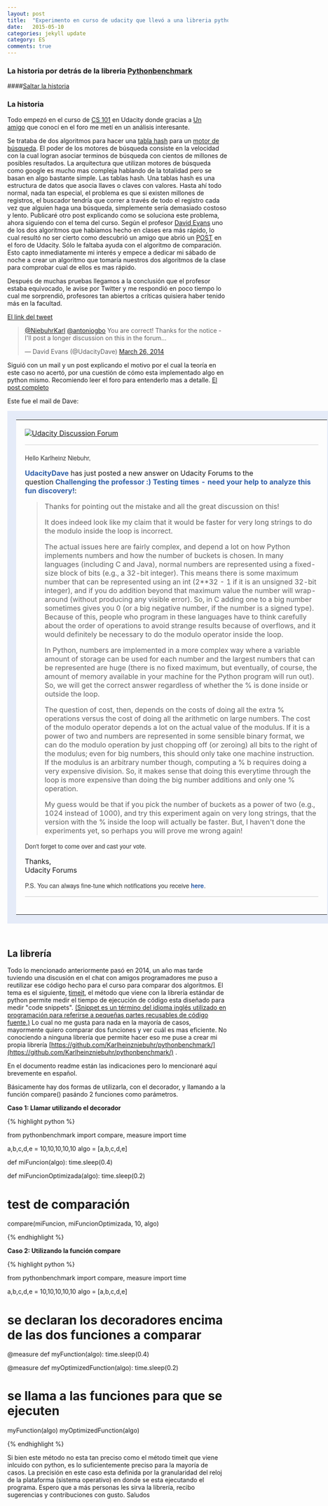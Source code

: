 ```yaml
---
layout: post
title:  "Experimento en curso de udacity que llevó a una libreria python."
date:   2015-05-10
categories: jekyll update
category: ES
comments: true
---
```


### La historia por detrás de la libreria [Pythonbenchmark](https://github.com/Karlheinzniebuhr/pythonbenchmark/)

####<A HREF="#libreria">Saltar la historia</A>

### La historia
Todo empezó en el curso de <a href="https://www.udacity.com/course/cs101" target="_blank">CS 101</a>&nbsp;en <span class="lG">Udacity</span> donde gracias a&nbsp;<a href="https://twitter.com/antoniogbo" target="_blank">Un amigo</a>&nbsp;que conocí en el foro me metí en un análisis interesante.

Se trataba de dos algoritmos para hacer una [tabla hash](http://es.wikipedia.org/wiki/Tabla_hash) para un [motor de búsqueda](http://es.wikipedia.org/wiki/Motor_de_b%C3%BAsqueda). El poder de los motores de búsqueda consiste en la velocidad con la cual logran asociar terminos de búsqueda con cientos de millones de posibles resultados. La arquitectura que utilizan motores de búsqueda como google es mucho mas compleja hablando de la totalidad pero se basan en algo bastante simple. Las tablas hash. Una tablas hash es una estructura de datos que asocia llaves o claves con valores. Hasta ahí todo normal, nada tan especial, el problema es que si existen millones de registros, el buscador tendría que correr a través de todo el registro cada vez que alguien haga una búsqueda, simplemente sería demasiado costoso y lento.  Publicaré otro post explicando como se soluciona este problema, ahora siguiendo con el tema del curso. Según el <span class="lG">profesor</span>&nbsp;<a href="http://www.cs.virginia.edu/~evans/" target="_blank">David Evans</a>&nbsp;uno de los dos algoritmos que habíamos hecho en clases era más rápido, lo cual resultó no ser cierto como descubrió un amigo que abrió un&nbsp;<a href="http://forums.udacity.com/questions/100164089/challenging-the-professor-testing-times-need-your-help-to-analyze-this-fun-discovery" target="_blank">POST</a>&nbsp;en <span class="lG">el foro de Udacity</span>. Sólo le faltaba ayuda con el algoritmo de comparación. Esto capto inmediatamente mi interés y empece a dedicar mi sábado de noche a crear un algoritmo que tomaría nuestros dos algoritmos de la clase para comprobar cual de ellos es mas rápido. 

Después de muchas pruebas llegamos a la conclusión que el profesor estaba equivocado, le avise por Twitter y me respondió en poco tiempo lo cual me sorprendió, profesores tan abiertos a críticas quisiera haber tenido más en la facultad.  

[El link del tweet](https://twitter.com/UdacityDave/status/448893996517953536)

<blockquote class="twitter-tweet" lang="en"><p lang="en" dir="ltr"><a href="https://twitter.com/NiebuhrKarl">@NiebuhrKarl</a> <a href="https://twitter.com/antoniogbo">@antoniogbo</a> You are correct! Thanks for the notice - I&#39;ll post a longer discussion on this in the forum...</p>&mdash; David Evans (@UdacityDave) <a href="https://twitter.com/UdacityDave/status/448893996517953536">March 26, 2014</a></blockquote>
<script async src="//platform.twitter.com/widgets.js" charset="utf-8"></script>

Siguió con un mail y un post explicando el motivo por el cual la teoría en este caso no acertó, por una cuestión de cómo esta implementado algo en python mismo. Recomiendo leer el foro para entenderlo mas a detalle.
[El post completo](http://forums.udacity.com/questions/100164089/challenging-the-professor-testing-times-need-your-help-to-analyze-this-fun-discovery)

Este fue el mail de Dave:


<div style="margin:0px"><center><table style="border:20px solid rgb(229,235,248);margin:10px auto;width:750px;text-align:left"><tbody><tr><td style="padding:20px"><div><a href="http://forums.udacity.com/" style="border:0px" target="_blank"><img src="https://ci4.googleusercontent.com/proxy/wsN2DKbjBI7senlAjJqzk9lXNqjACOaM9trJgH04tbyoRY6Q7qCTBBQ6bOocCjdMu4M7ZXG2YoerCVWuqR-dlg=s0-d-e1-ft#http://forums.udacity.com/upfiles/logo.png" alt="Udacity Discussion Forum" border="0"></a><hr style="color:rgb(204,204,204);border:0px;min-height:1px;background-color:rgb(204,204,204);margin-bottom:20px">

<p style="color:rgb(51,51,51);font-family:'helvetica neue',arial,Helvetica,sans-serif;line-height:18px;font-size:14px;margin-top:10px">Hello Karlheinz Niebuhr,</p></div><p style="color:rgb(51,51,51);font-family:'helvetica neue',arial,Helvetica,sans-serif;line-height:18px;font-size:14px;margin-top:10px">

<a href="http://forums.udacity.com/users/100007336/udacitydave" style="color:rgb(48,96,168);text-decoration:none;font-weight:bold" target="_blank">UdacityDave</a>&nbsp;has just posted a new answer on <span class="lG">Udacity</span> Forums to the question&nbsp;<a href="http://forums.udacity.com/questions/100164089/challenging-the-professor-testing-times-need-your-help-to-analyze-this-fun-discovery" style="color:rgb(48,96,168);text-decoration:none;font-weight:bold" target="_blank">Challenging the <span class="lG">professor</span> :) Testing times - need your help to analyze this fun discovery!</a>:</p>

<blockquote><p>Thanks for pointing out the mistake and all the great discussion on this!</p><p>It does indeed look like my claim that it would be faster for very long strings to do the modulo inside the loop is incorrect.</p>

<p>The actual issues here are fairly complex, and depend a lot on how Python implements numbers and how the number of buckets is chosen. In many languages (including C and Java), normal numbers are represented using a fixed-size block of bits (e.g., a 32-bit integer). This means there is some maximum number that can be represented using an int (2**32 - 1 if it is an unsigned 32-bit integer), and if you do addition beyond that maximum value the number will wrap-around (without producing any visible error). So, in C adding one to a big number sometimes gives you 0 (or a big negative number, if the number is a signed type). Because of this, people who program in these languages have to think carefully about the order of operations to avoid strange results because of overflows, and it would definitely be necessary to do the modulo operator inside the loop.</p>

<p>In Python, numbers are implemented in a more complex way where a variable amount of storage can be used for each number and the largest numbers that can be represented are huge (there is no fixed maximum, but eventually, of course, the amount of memory available in your machine for the Python program will run out). So, we will get the correct answer regardless of whether the % is done inside or outside the loop.</p>

<p>The question of cost, then, depends on the costs of doing all the extra % operations versus the cost of doing all the arithmetic on large numbers. The cost of the modulo operator depends a lot on the actual value of the modulus. If it is a power of two and numbers are represented in some sensible binary format, we can do the modulo operation by just chopping off (or zeroing) all bits to the right of the modulus; even for big numbers, this should only take one machine instruction. If the modulus is an arbitrary number though, computing a % b requires doing a very expensive division. So, it makes sense that doing this everytime through the loop is more expensive than doing the big number additions and only one % operation.</p>

<p>My guess would be that if you pick the number of buckets as a power of two (e.g., 1024 instead of 1000), and try this experiment again on very long strings, that the version with the % inside the loop will actually be faster. But, I haven't done the experiments yet, so perhaps you will prove me wrong again!</p>

</blockquote><div><p style="color:rgb(51,51,51);font-family:'helvetica neue',arial,Helvetica,sans-serif;line-height:18px;font-size:14px;margin-top:10px">Don't forget to come over and cast your vote.</p><p style="color:rgb(51,51,51);font-family:'helvetica neue',arial,Helvetica,sans-serif;line-height:18px;font-size:14px;margin-top:10px">

Thanks,<br><span class="lG">Udacity</span> Forums</p><p style="color:rgb(51,51,51);font-family:'helvetica neue',arial,Helvetica,sans-serif;line-height:18px;font-size:14px;margin-top:10px">P.S. You can always fine-tune which notifications you receive&nbsp;<a href="http://forums.udacity.com/users/100113429/karlheinz-niebuhr/subscriptions/" style="color:rgb(48,96,168);text-decoration:none;font-weight:bold" target="_blank">here</a>.</p>

<hr style="color:rgb(204,204,204);border:0px;min-height:1px;background-color:rgb(204,204,204);margin-bottom:20px"><p style="color:rgb(51,51,51);font-family:'helvetica neue',arial,Helvetica,sans-serif;line-height:18px;font-size:14px;margin-top:10px">

<small style="font-family:'Lucida Grande',Trebuchet,Helvetica,sans-serif;font-size:12px"></small></p></div></td></tr></tbody></table></center></div><br>

## <A NAME="libreria">La librería</A>
Todo lo mencionado anteriormente pasó en 2014, un año mas tarde tuviendo una discusión en el chat con amigos programadores me puso a reutilizar ese código hecho para el curso para comparar dos algoritmos. El tema es el siguiente, [timeit](https://docs.python.org/2/library/timeit.html), el método que viene con la librería estándar de python permite medir el tiempo de ejecución de código esta diseñado para medir "code snippets".  [(Snippet es un término del idioma inglés utilizado en programación para referirse a pequeñas partes recusables de código fuente.)](http://es.wikipedia.org/wiki/Snippet) Lo cual no me gusta para nada en la mayoría de casos, mayormente quiero comparar dos funciones y ver cuál es mas eficiente. No conociendo a ninguna librería que permite hacer eso me puse a crear mi propia librería [https://github.com/Karlheinzniebuhr/pythonbenchmark/](https://github.com/Karlheinzniebuhr/pythonbenchmark/) . 

En el documento readme están las indicaciones pero lo mencionaré aquí brevemente en español. 

Básicamente hay dos formas de utilizarla, con el decorador, y llamando a la función compare() pasándo 2 funciones como parámetros. 

**Caso 1: Llamar utilizando el decorador**

{% highlight python %}

from pythonbenchmark import compare, measure
import time

a,b,c,d,e = 10,10,10,10,10
algo = [a,b,c,d,e]

def miFuncion(algo):
    time.sleep(0.4)

def miFuncionOptimizada(algo):
    time.sleep(0.2)

# test de comparación
compare(miFuncion, miFuncionOptimizada, 10, algo)


{% endhighlight %}

**Caso 2: Utilizando la función compare**

{% highlight python %}

from pythonbenchmark import compare, measure
import time

a,b,c,d,e = 10,10,10,10,10
algo = [a,b,c,d,e]

# se declaran los decoradores encima de las dos funciones a comparar
@measure
def myFunction(algo):
    time.sleep(0.4)

@measure
def myOptimizedFunction(algo):
    time.sleep(0.2)

# se llama a las funciones para que se ejecuten
myFunction(algo)
myOptimizedFunction(algo)


{% endhighlight %}


Si bien este método no esta tan preciso como el método timeit que viene inlcuido con python, es lo suficientemente preciso para la mayoría de casos. La precisión en este caso esta definida por la granularidad del reloj de la plataforma (sistema operativo) en donde se esta ejecutando el programa. 
Espero que a más personas les sirva la librería, recibo sugerencias y contribuciones con gusto.
Saludos